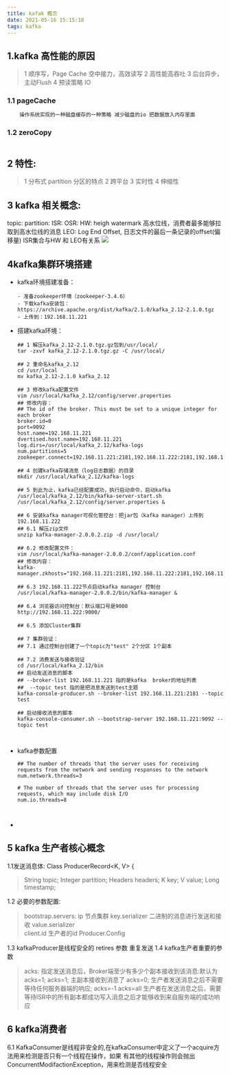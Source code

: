 ```yaml
---
title: kafak 概念
date: 2021-05-16 15:15:18
tags: kafka
---
```


## 1.kafka 高性能的原因
> 1 顺序写，Page Cache 空中接力，高效读写
  2 高性能高吞吐
  3 后台异步，主动Flush
  4 预读策略 IO
  
### 1.1 pageCache 
```xml
    操作系统实现的一种磁盘缓存的一种策略 减少磁盘的io 把数据放入内存里面

```   

### 1.2 zeroCopy 
```xml

```
  
## 2 特性:
> 1 分布式 partition 分区的特点
  2 跨平台
  3 实时性
  4 伸缩性  
  
## 3 kafka 相关概念:
   topic:
   partition: 
   ISR:
   OSR:
   HW: heigh watermark 高水位线，消费者最多能够拉取到高水位线的消息
   LEO: Log End Offset, 日志文件的最后一条记录的offset(偏移量)
   ISR集合与HW 和 LEO有关系
   ![](/../../static/kafka/isr.png)
   

## 4kafka集群环境搭建

- kafka环境搭建准备：

  ```shell
  - 准备zookeeper环境（zookeeper-3.4.6）
  - 下载kafka安装包：https://archive.apache.org/dist/kafka/2.1.0/kafka_2.12-2.1.0.tgz
  - 上传到：192.168.11.221
  ```

- 搭建kafka环境：

  ```shell
  ## 1 解压kafka_2.12-2.1.0.tgz.gz包到/usr/local/
  tar -zxvf kafka_2.12-2.1.0.tgz.gz -C /usr/local/
  
  ## 2 重命名kafka_2.12
  cd /usr/local
  mv kafka_2.12-2.1.0 kafka_2.12
  
  ## 3 修改kafka配置文件
  vim /usr/local/kafka_2.12/config/server.properties
  ## 修改内容：
  ## The id of the broker. This must be set to a unique integer for each broker
  broker.id=0
  port=9092
  host.name=192.168.11.221
  dvertised.host.name=192.168.11.221
  log.dirs=/usr/local/kafka_2.12/kafka-logs
  num.partitions=5
  zookeeper.connect=192.168.11.221:2181,192.168.11.222:2181,192.168.11.223:2181
  
  ## 4 创建kafka存储消息（log日志数据）的目录
  mkdir /usr/local/kafka_2.12/kafka-logs
  
  ## 5 到此为止，kafka已经配置成功，执行启动命令，启动kafka
  /usr/local/kafka_2.12/bin/kafka-server-start.sh /usr/local/kafka_2.12/config/server.properties &
  
  ## 6 安装kafka manager可视化管控台：把jar包（kafka manager）上传到 192.168.11.222
  ## 6.1 解压zip文件
  unzip kafka-manager-2.0.0.2.zip -d /usr/local/
  
  ## 6.2 修改配置文件：
  vim /usr/local/kafka-manager-2.0.0.2/conf/application.conf
  ## 修改内容：
  kafka-manager.zkhosts="192.168.11.221:2181,192.168.11.222:2181,192.168.11.223:2181"
  
  ## 6.3 192.168.11.222节点启动kafka manager 控制台
  /usr/local/kafka-manager-2.0.0.2/bin/kafka-manager &
  
  ## 6.4 浏览器访问控制台：默认端口号是9000
  http://192.168.11.222:9000/
  
  ## 6.5 添加Cluster集群
  
  ## 7 集群验证：
  ## 7.1 通过控制台创建了一个topic为"test" 2个分区 1个副本
  
  ## 7.2 消费发送与接收验证
  cd /usr/local/kafka_2.12/bin
  ## 启动发送消息的脚本
  ## --broker-list 192.168.11.221 指的是kafka  broker的地址列表
  ##  --topic test 指的是把消息发送到test主题
  kafka-console-producer.sh --broker-list 192.168.11.221:2181 --topic test
  
  ## 启动接收消息的脚本
  kafka-console-consumer.sh --bootstrap-server 192.168.11.221:9092 --topic test
  
  
  
  ```

- kafka参数配置

  ```shell
  ## The number of threads that the server uses for receiving requests from the network and sending responses to the network
  num.network.threads=3
  
  # The number of threads that the server uses for processing requests, which may include disk I/O
  num.io.threads=8
  
  
  
  ```
- 

## 5 kafka 生产者核心概念
   1.1发送消息体: Class ProducerRecord<K, V> {
   >    String topic;
        Integer partition;
        Headers headers;
        K key;
        V value;
        Long timestamp;
           
   1.2 必要的参数配置:
   >    bootstrap.servers: ip 节点集群
        key.serializer     二进制的消息进行发送和接收
        value.serializer   
        client.id         生产者的id
        Producer.Config
         
   1.3 kafkaProducer是线程安全的 retires 参数 重复发送
   1.4 kafka生产者重要的参数     
   > acks: 指定发送消息后，Broker端至少有多少个副本接收到该消息:默认为 acks=1;
     acks=1; 主副本接收到消息了
     acks=0; 生产者发送消息之后不需要等待任何服务器端的响应;
     acks=-1 acks=all 生产者在发送消息之后，需要等待ISR中的所有副本都成功写入消息之后才能够收到来自服务端的成功响应
     
## 6 kafka消费者
   6.1 KafkaConsumer是线程非安全的,在kafkaConsumer中定义了一个acquire方法用来检测是否只有一个线程在操作，如果
   有其他的线程操作则会抛出ConcurrentModifactionException，用来检测是否线程安全     
              
            
         
    
    




   
  
